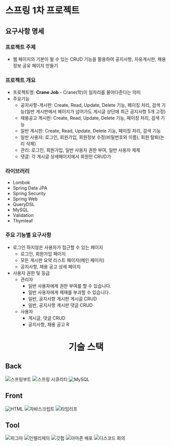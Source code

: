 # 스프링 1차 프로젝트

## 요구사항 명세

### 프로젝트 주제

- 웹 페이지의 기본이 될 수 있는 CRUD 기능을 활용하여 공지사항, 자유게시판, 채용정보 공유 페이지 만들기

### 프로젝트 개요

- 프로젝트명: **Crane Job** - Crane(학)이 일자리를 물어다준다는 의미
- 주요기능
    - 공지사항-게시판: Create, Read, Update, Delete 기능, 페이징 처리, 검색 기능(일반 게시판에서 페이지가 넘어가도 게시글 상단에 최근 공지사항 5개 고정)
    - 채용공고 게시판: Create, Read, Update, Delete 기능, 페이징 처리, 검색 기능
    - 일반 게시판: Create, Read, Update, Delete 기능, 페이징 처리, 검색 기능
    - 일반 사용자: 로그인, 회원가입, 회원정보 수정(비밀번호와 이름), 회원 탈퇴(논리 삭제)
    - 관리: 로그인, 회원가입, 일반 사용자 권한 부여, 일반 사용자 제제
    - 댓글: 각 게시글 상세페이지에서 회원만 CRUD가

### 라이브러리

- Lombok
- Spring Data JPA
- Spring Security
- Spring Web
- QueryDSL
- MySQL
- Validation
- Thymleaf

### 주요 기능별 요구사항

- 로그인 하지않은 사용자가 접근할 수 있는 페이지
    - 로그인, 회원가입 페이지
    - 모든 게시판 요약 리스트 페이지(메인 페이지)
    - 공지사항, 채용 공고 상세 페이지
- 사용자 권한 및 등급
    - 관리자
        - 일반 사용자에게 권한 부여를 할 수 있습니다.
        - 일반 사용자에게 제재를 부과할 수 있습니다.
        - 일반, 공지사항 게시판 게시글 CRUD
        - 일반, 공지사항 게시판 댓글 CRUD
    - 사용자
        - 게시글, 댓글 CRUD
        - 공지사항, 채용 공고 R

<div align="center"><h1>기술 스택</h1></div>
<h2>Back</h2>
<div>
<img alt="스프링부트" src="https://img.shields.io/badge/spring%20boot-none?style=for-the-badge&logo=spring%20boot&logoColor=white&labelColor=%236DB33F&color=%236DB33F">
<img alt="스프링 시큐리티" src="https://img.shields.io/badge/spring%20security-none?style=for-the-badge&logo=spring%20security&logoColor=white&labelColor=%236DB33F&color=%236DB33F">
<img  alt="MySQL" src="https://img.shields.io/badge/mysql-none?style=for-the-badge&logo=mysql&logoColor=white&labelColor=%234479A1&color=%234479A1">
</div>
<h2>Front</h2>
<div>
<img alt="HTML" src="https://img.shields.io/badge/html5-none?style=for-the-badge&logo=html5&logoColor=white&labelColor=%23E34F26&color=%23E34F26">
<img alt="자바스크립트" src="https://img.shields.io/badge/javascript-none?style=for-the-badge&logo=javascript&logoColor=white&labelColor=%23F7DF1E&color=%23F7DF1E">
<img alt="타임리프" src="https://img.shields.io/badge/thymeleaf-none?style=for-the-badge&logo=thymeleaf&logoColor=white&labelColor=%23005F0F&color=%23005F0F">
</div>
<h2>Tool</h2>
<div>
<img alt="피그마" src="https://img.shields.io/badge/figma-none?style=for-the-badge&logo=figma&logoColor=white&labelColor=%23F24E1E&color=%23F24E1E">
<img alt="인텔리제이" src="https://img.shields.io/badge/intellij%20idea-none?style=for-the-badge&logo=intellijidea&logoColor=white&labelColor=%23000000&color=%23000000">
<img alt="깃헙" src="https://img.shields.io/badge/git%20hub-none?style=for-the-badge&logo=github&logoColor=white&labelColor=%23181717&color=%23181717">
<img alt="아마존 배포" src="https://img.shields.io/badge/amazonec2-none?style=for-the-badge&logo=amazonec2&logoColor=white&labelColor=%23FF9900&color=%23FF9900">
<img alt="디스코드 회의" src="https://img.shields.io/badge/discord-none?style=for-the-badge&logo=discord&logoColor=white&labelColor=%235865F2&color=%235865F2">
</div>

